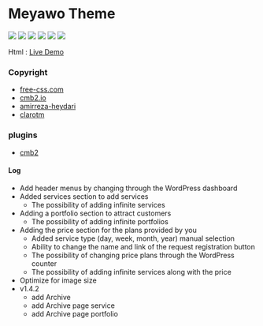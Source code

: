 # Meyawo Theme

<p>
<img src="https://img.shields.io/badge/MIT-licence-black?style=flat-square" />
<img src="https://img.shields.io/badge/-wordpress-black?logo=wordpress&style=flat-square" />
<img src="https://img.shields.io/badge/-html-black?logo=html5&style=flat-square" />
<img src="https://img.shields.io/badge/-css3-black?logo=css3&style=flat-square" />
<img src="https://img.shields.io/badge/-javascript-black?logo=javascript&style=flat-square" />
<img src="https://img.shields.io/badge/-php-black?logo=php" />
</p>

Html : [Live Demo](https://www.free-css.com/assets/files/free-css-templates/preview/page285/meyawo/)

### Copyright
- [free-css.com](https://www.free-css.com/free-css-templates/page285/meyawo)
- [cmb2.io](https://cmb2.io/)
- [amirreza-heydari](https://amirreza-heydari.clarotm.ir/)
- [clarotm](https://clarotm.ir/)

 ### plugins
 - [cmb2](https://wordpress.org/plugins/cmb2/)

 ####  Log
- Add header menus by changing through the WordPress dashboard
- Added services section to add services
    - The possibility of adding infinite services
- Adding a portfolio section to attract customers
    - The possibility of adding infinite portfolios
- Adding the price section for the plans provided by you
    - Added service type (day, week, month, year) manual selection
    - Ability to change the name and link of the request registration button
    - The possibility of changing price plans through the WordPress counter
    - The possibility of adding infinite services along with the price
- Optimize for image size
- v1.4.2
    - add Archive
    - add Archive page service
    - add Archive page portfolio

